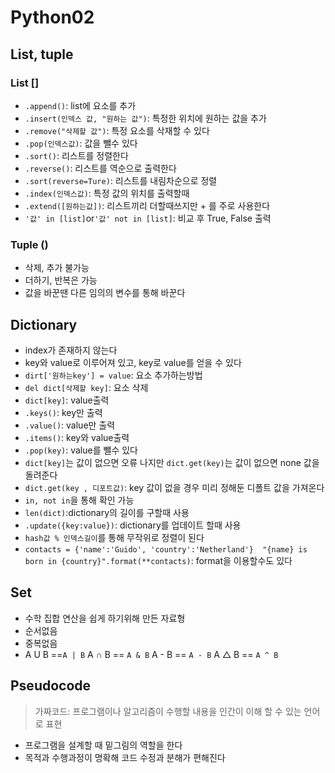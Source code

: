 # Python02

## List, tuple

### List []
- `.append()`: list에 요소를 추가
- `.insert(인덱스 값, "원하는 값")`: 특정한 위치에 원하는 값을 추가
- `.remove("삭제할 값")`: 특정 요소를 삭재할 수 있다
- `.pop(인덱스값)`: 값을 뺄수 있다
- `.sort()`: 리스트를 정렬한다
- `.reverse()`: 리스트를 역순으로 출력한다
- `.sort(reverse=Ture)`: 리스트를 내림차순으로 정렬
- `.index(인덱스값)`: 특정 값의 위치를 출력할때
- `.extend([원하는값])`: 리스트끼리 더할때쓰지만 + 를 주로 사용한다
- `'값' in [list]`or`'값' not in [list]`: 비교 후 True, False 출력
### Tuple ()
- 삭제, 추가 불가능
- 더하기, 반복은 가능
- 값을 바꾼땐 다른 임의의 변수를 통해 바꾼다

## Dictionary
- index가 존재하지 않는다
- key와 value로 이루어져 있고, key로 value를 얻을 수 있다
- `dirt['원하는key'] = value`: 요소 추가하는방법
- `del dict[삭제할 key]`: 요소 삭제
- `dict[key]`: value출력
- `.keys()`: key만 출력
- `.value()`: value만 출력
- `.items()`: key와 value출력
- `.pop(key)`: value를 뺄수 있다
- `dict[key]`는 값이 없으면 오류 나지만 `dict.get(key)`는 값이 없으면 none 값을 돌려준다 
- `dict.get(key , 디포트값)`: key 값이 없을 경우 미리 정해둔 디폴트 값을 가져온다
- `in, not in`을 통해 확인 가능
- `len(dict)`:dictionary의 길이를 구할때 사용
- `.update({key:value})`: dictionary를 업데이트 할때 사용
- `hash값 % 인덱스길이`를 통해 무작위로 정렬이 된다
- `contacts = {'name':'Guido', 'country':'Netherland'}  "{name} is born in {country}".format(**contacts)`: format을 이용할수도 있다

## Set
- 수학 집합 연산을 쉽게 하기위해 만든 자료형
- 순서없음
- 중복없음
- A U B ==`A | B` A ∩ B == `A & B` A - B == `A - B` A △ B == `A ^ B`

## Pseudocode
> 가짜코드: 프로그램이나 알고리즘이 수행할 내용을 인간이 이해 할 수 있는 언어로 표현
- 프로그램을 설계할 때 밑그림의 역할을 한다
- 목적과 수행과정이 명확해 코드 수정과 분해가 편해진다

